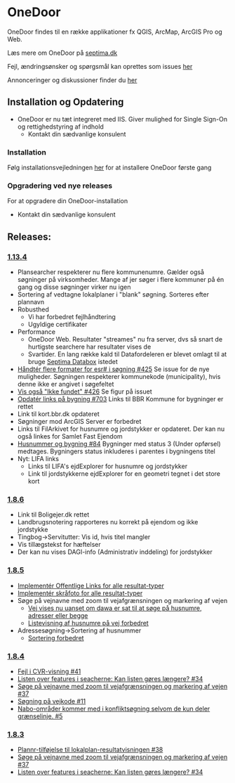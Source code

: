 # OneDoor
OneDoor findes til en række applikationer fx QGIS, ArcMap, ArcGIS Pro og Web.

Læs mere om OneDoor på [septima.dk](https://septima.dk/showcases/septima-onedoor)

Fejl, ændringsønsker og spørgsmål kan oprettes som issues [her](https://github.com/Septima/OneDoor/issues)

Annonceringer og diskussioner finder du [her](https://github.com/Septima/OneDoor/discussions)

## Installation og Opdatering
- OneDoor er nu tæt integreret med IIS. Giver mulighed for Single Sign-On og rettighedstyring af indhold
  - Kontakt din sædvanlige konsulent 

### Installation  

Følg installationsvejledningen [her](https://onedoor.test.septima.dk/guide/) for at installere OneDoor første gang

### Opgradering ved nye releases  

For at opgradere din OneDoor-installation
-  Kontakt din sædvanlige konsulent 

## Releases:
### [1.13.4](https://github.com/Septima/OneDoor/releases/tag/1.13.4)

- Plansearcher respekterer nu flere kommunenumre. Gælder også søgninger på virksomheder. Mange af jer søger i flere kommuner på én gang og disse søgninger virker nu igen
- Sortering af vedtagne lokalplaner i "blank" søgning. Sorteres efter plannavn
- Robusthed
  - Vi har forbedret fejlhåndtering
  - Ugyldige certifikater
- Performance
  - OneDoor Web. Resultater "streames" nu fra server, dvs så snart de hurtigste searchere har resultater vises de
  - Svartider. En lang række kald til Datafordeleren er blevet omlagt til at bruge [Septima Databox](https://septima.dk/showcases/septima-databox) istedet
- [Håndtér flere formater for esr# i søgning #425](https://github.com/Septima/spatialsuite-s4/issues/425#issue-2016819423) Se issue for de nye muligheder. Søgningen respekterer kommunekode (municipality), hvis denne ikke er angivet i søgefeltet
- [Vis også "Ikke fundet" #426](https://github.com/Septima/spatialsuite-s4/issues/426#issue-2016967209) Se figur på issuet
- [Opdatér links på bygning #703](https://github.com/Septima/septima-search/issues/703#issue-2012108854) Links til BBR Kommune for bygninger er rettet
- Link til kort.bbr.dk opdateret
- Søgninger mod ArcGIS Server er forbedret
- Links til FilArkivet for husnumre og jordstykker er opdateret. Der kan nu også linkes for Samlet Fast Ejendom
- [Husnummer og bygning #84](https://github.com/Septima/OneDoor/issues/84#issuecomment-2031819796) Bygninger med status 3 (Under opførsel) medtages. Bygningers status inkluderes i parentes i bygningens titel
- Nyt: LIFA links
  - Links til LIFA's ejdExplorer for husnumre og jordstykker
  - Link til jordstykkerne ejdExplorer for en geometri tegnet i det store kort

### [1.8.6](https://github.com/Septima/OneDoor/releases/tag/1.8.6)
- Link til Boligejer.dk rettet
- Landbrugsnotering rapporteres nu korrekt på ejendom og ikke jordstykke
- Tingbog->Servitutter: Vis id, hvis titel mangler
- Vis tillægstekst for hæftelser
- Der kan nu vises DAGI-info (Administrativ inddeling) for jordstykker

### [1.8.5](https://github.com/Septima/OneDoor/releases/tag/1.8.5)
- [Implementér Offentlige Links for alle resultat-typer](https://github.com/Septima/OneDoor/issues/48#issue-1601286713)
- [Implementér skråfoto for alle resultat-typer](https://github.com/Septima/OneDoor/issues/47#issue-1601249202)
- Søge på vejnavne med zoom til vejafgrænsningen og markering af vejen
  - [Vej vises nu uanset om dawa er sat til at søge på husnumre, adresser eller begge](https://github.com/Septima/OneDoor/issues/37#issuecomment-1446398957)
  - [Listevisning af husnumre på vej forbedret](https://github.com/Septima/OneDoor/issues/37#issuecomment-1446388523)
- Adressesøgning->Sortering af husnummer
  - [Sortering forbedret](https://github.com/Septima/OneDoor/issues/40#issuecomment-1446393088)

### [1.8.4](https://github.com/Septima/OneDoor/releases/tag/1.8.4)
- [Fejl i CVR-visning #41](https://github.com/Septima/OneDoor/issues/41#issuecomment-1422525226)
- [Listen over features i seacherne: Kan listen gøres længere? #34](https://github.com/Septima/OneDoor/issues/34#issuecomment-1416160688)
- [Søge på vejnavne med zoom til vejafgrænsningen og markering af vejen #37](https://github.com/Septima/OneDoor/issues/37#issuecomment-1416116461)
- [Søgning på vejkode #11](https://github.com/Septima/OneDoor/issues/11#issuecomment-1425805999)
- [Nabo-områder kommer med i konfliktsøgning selvom de kun deler grænselinje. #5](https://github.com/Septima/OneDoor/issues/5#issuecomment-1261839242)

### [1.8.3](https://github.com/Septima/OneDoor/releases/tag/1.8.3)
-  [Plannr-tilføjelse til lokalplan-resultatvisningen #38](https://github.com/Septima/OneDoor/issues/38#issuecomment-1223949852)
-  [Søge på vejnavne med zoom til vejafgrænsningen og markering af vejen #37](https://github.com/Septima/OneDoor/issues/37#issuecomment-1416116461)
-  [Listen over features i seacherne: Kan listen gøres længere? #34](https://github.com/Septima/OneDoor/issues/34#issuecomment-1416160688)

